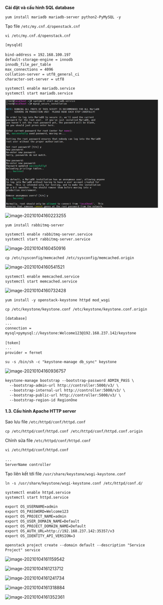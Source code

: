 **Cài đặt và cấu hình SQL database**

```
yum install mariadb mariadb-server python2-PyMySQL -y
```

Tạo file `/etc/my.cnf.d/openstack.cnf`

```
vi /etc/my.cnf.d/openstack.cnf
```

```
[mysqld]

bind-address = 192.168.100.197
default-storage-engine = innodb
innodb_file_per_table
max_connections = 4096
collation-server = utf8_general_ci
character-set-server = utf8
```

```
systemctl enable mariadb.service
systemctl start mariadb.service
```

![](./Image/1.png)

![image-20210104160223255](C:\Users\ADMIN\AppData\Roaming\Typora\typora-user-images\image-20210104160223255.png)

```
yum install rabbitmq-server
```

```
systemctl enable rabbitmq-server.service
systemctl start rabbitmq-server.service
```

![image-20210104160450916](C:\Users\ADMIN\AppData\Roaming\Typora\typora-user-images\image-20210104160450916.png)

```
cp /etc/sysconfig/memcached /etc/sysconfig/memcached.origin
```

![image-20210104160541521](C:\Users\ADMIN\AppData\Roaming\Typora\typora-user-images\image-20210104160541521.png)

```
systemctl enable memcached.service
systemctl start memcached.service
```

![image-20210104160732428](C:\Users\ADMIN\AppData\Roaming\Typora\typora-user-images\image-20210104160732428.png)

```
yum install -y openstack-keystone httpd mod_wsgi
```

```
cp /etc/keystone/keystone.conf /etc/keystone/keystone.conf.origin
```

```
[database]
...
connection = mysql+pymysql://keystone:Welcome123@192.168.237.142/keystone

[token]
...
provider = fernet
```

```
su -s /bin/sh -c "keystone-manage db_sync" keystone
```

![image-20210104160936757](C:\Users\ADMIN\AppData\Roaming\Typora\typora-user-images\image-20210104160936757.png)

```
keystone-manage bootstrap --bootstrap-password ADMIN_PASS \
  --bootstrap-admin-url http://controller:5000/v3/ \
  --bootstrap-internal-url http://controller:5000/v3/ \
  --bootstrap-public-url http://controller:5000/v3/ \
  --bootstrap-region-id RegionOne
```

#### 1.3. Cấu hình Apache HTTP server

 Sao lưu file `/etc/httpd/conf/httpd.conf`

```
cp /etc/httpd/conf/httpd.conf /etc/httpd/conf/httpd.conf.origin
```

Chỉnh sửa file `/etc/httpd/conf/httpd.conf`

```
vi /etc/httpd/conf/httpd.conf

...
ServerName controller
```

Tạo liên kết tới file `/usr/share/keystone/wsgi-keystone.conf`

```
ln -s /usr/share/keystone/wsgi-keystone.conf /etc/httpd/conf.d/
```

```
systemctl enable httpd.service
systemctl start httpd.service
```

```
export OS_USERNAME=admin
export OS_PASSWORD=Welcome123
export OS_PROJECT_NAME=admin
export OS_USER_DOMAIN_NAME=Default
export OS_PROJECT_DOMAIN_NAME=Default
export OS_AUTH_URL=http://192.168.237.142:35357/v3
export OS_IDENTITY_API_VERSION=3
```

```
openstack project create --domain default --description "Service Project" service
```

![image-20210104161159542](C:\Users\ADMIN\AppData\Roaming\Typora\typora-user-images\image-20210104161159542.png)

![image-20210104161213712](C:\Users\ADMIN\AppData\Roaming\Typora\typora-user-images\image-20210104161213712.png)

![image-20210104161241734](C:\Users\ADMIN\AppData\Roaming\Typora\typora-user-images\image-20210104161241734.png)

![image-20210104161318884](C:\Users\ADMIN\AppData\Roaming\Typora\typora-user-images\image-20210104161318884.png)

![image-20210104161352361](C:\Users\ADMIN\AppData\Roaming\Typora\typora-user-images\image-20210104161352361.png)
